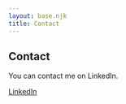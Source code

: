 ```yaml
---
layout: base.njk
title: Contact
---
```


## Contact

You can contact me on LinkedIn.

[LinkedIn](http://linkedin.com/in/alex-a-evans/)
